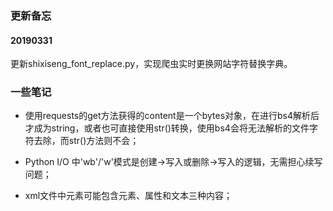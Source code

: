 ### 更新备忘

#### 20190331

更新shixiseng_font_replace.py，实现爬虫实时更换网站字符替换字典。

### 一些笔记

- 使用requests的get方法获得的content是一个bytes对象，在进行bs4解析后才成为string，或者也可直接使用str()转换，使用bs4会将无法解析的文件字符去除，而str()方法则不会；

- Python I/O 中'wb'/'w'模式是创建→写入或删除→写入的逻辑，无需担心续写问题；

- xml文件中元素可能包含元素、属性和文本三种内容；






